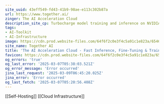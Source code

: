 ```yaml
---
site_uuid: 43eff549-fd43-41b9-98ae-e113c302b87a
url: https://www.together.ai/
zinger: The AI Acceleration Cloud
description_site_cp: Turbocharge model training and inference on NVIDIA GPUs. Build with open source and fine-tune your own AI.
tags:
- AI-Toolkit
- AI-Infrastructure
image: https://cdn.prod.website-files.com/64f6f2c0e3f4c5a91c1e823a/654692b86325351d86c33550_og-hp.jpg
site_name: Together AI
title: 'The AI Acceleration Cloud - Fast Inference, Fine-Tuning & Training'
favicon: https://cdn.prod.website-files.com/64f6f2c0e3f4c5a91c1e823a/654693d569494912cfc0c0d4_favicon.svg
og_errors: 'true'
og_last_error: '2025-03-07T05:38:03.521Z'
og_error_message: 'Error occurred'
jina_last_request: '2025-03-09T06:45:20.025Z'
jina_error: 'Error occurred'
og_last_fetch: '2025-03-07T05:20:56.408Z'
---
```

[[Self-Hosting]] [[Cloud Infrastructure]]
